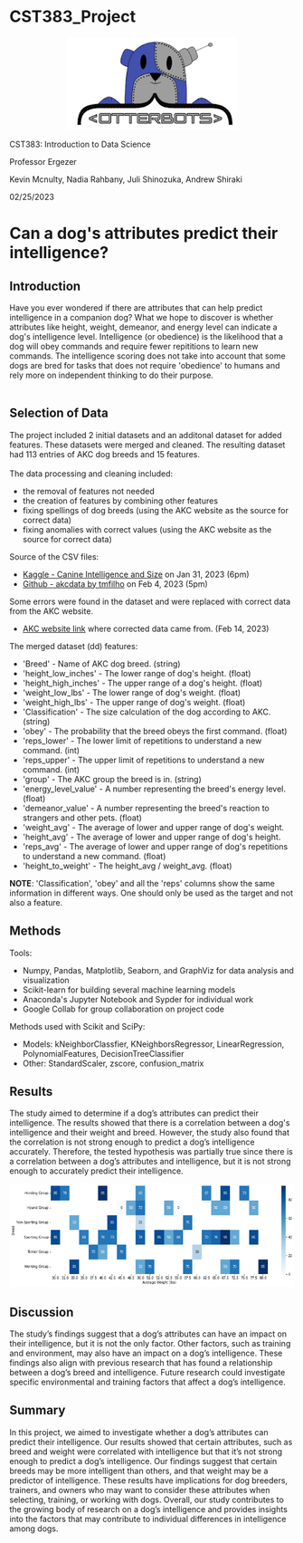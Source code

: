 # CST383_Project
<p align="center">
<img src="/images/otterbots_logo.png" />
<p>



CST383: Introduction to Data Science

Professor Ergezer

Kevin Mcnulty, Nadia Rahbany, Juli Shinozuka, Andrew Shiraki

02/25/2023

# Can a dog's attributes predict their intelligence?
  
## Introduction
Have you ever wondered if there are attributes that can help predict intelligence in a companion dog? What we hope to discover is whether attributes like height, weight, demeanor, and energy level can indicate a dog's intelligence level. Intelligence (or obedience) is the likelihood that a dog will obey commands and require fewer repititions to learn new commands. The intelligence scoring does not take into account that some dogs are bred for tasks that does not require 'obedience' to humans and rely more on independent thinking to do their purpose.<br><br> 

## Selection of Data
  
The project included 2 initial datasets and an additonal dataset for added features.  These datasets were merged and cleaned.  The resulting dataset had 113 entries of AKC dog breeds and 15 features.<br><br>
The data processing and cleaning included:
*   the removal of features not needed
*   the creation of features by combining other features
*   fixing spellings of dog breeds (using the AKC website as the source for correct data)
*   fixing anomalies with correct values (using the AKC website as the source for correct data)

Source of the CSV files:

*   [Kaggle - Canine Intelligence and Size](https://www.kaggle.com/datasets/thedevastator/canine-intelligence-and-size?select=AKC+Breed+Info.csv) on Jan 31, 2023 (6pm)
*   [Github - akcdata by tmfilho](https://github.com/tmfilho/akcdata) on Feb 4, 2023 (5pm)

Some errors were found in the dataset and were replaced with correct data from the AKC website.
*   [AKC website link](https://www.akc.org) where corrected data came from. (Feb 14, 2023)

The merged dataset (dd) features:
*   'Breed' - Name of AKC dog breed. (string)
*   'height_low_inches' - The lower range of dog's height. (float)
*   'height_high_inches' - The upper range of a dog's height. (float)
*   'weight_low_lbs' - The lower range of dog's weight. (float)
*   'weight_high_lbs' - The upper range of dog's weight. (float)
*   'Classification' - The size calculation of the dog according to AKC. (string)
*   'obey' - The probability that the breed obeys the first command. (float)
*   'reps_lower' - The lower limit of repetitions to understand a new command. (int)
*   'reps_upper' - The upper limit of repetitions to understand a new command. (int)
*   'group' - The AKC group the breed is in. (string)
*   'energy_level_value' - A number representing the breed's energy level. (float)
*   'demeanor_value' - A number representing the breed's reaction to strangers and other pets. (float)
*   'weight_avg' - The average of lower and upper range of dog's weight.
*   'height_avg' - The average of lower and upper range of dog's height.
*   'reps_avg' - The average of lower and upper range of dog's repetitions to understand a new command.  (float)
*   'height_to_weight' - The height_avg / weight_avg.  (float)

**NOTE**: 'Classification', 'obey' and all the 'reps' columns show the same information in different ways.  One should only be used as the target and not also a feature.

## Methods

Tools:
*   Numpy, Pandas, Matplotlib, Seaborn, and GraphViz for data analysis and visualization
*   Scikit-learn for building several machine learning models 
*   Anaconda's Jupyter Notebook and Sypder for individual work
*   Google Collab for group collaboration on project code
 
Methods used with Scikit and SciPy:
*   Models: kNeighborClassfier, KNeighborsRegressor, LinearRegression, PolynomialFeatures, DecisionTreeClassifier
*   Other: StandardScaler, zscore, confusion_matrix

## Results
The study aimed to determine if a dog’s attributes can predict their intelligence. The results showed that there is a correlation between a dog's intelligence and their weight and breed. However, the study also found that the correlation is not strong enough to predict a dog’s intelligence accurately. Therefore, the tested hypothesis was partially true since there is a correlation between a dog’s attributes and intelligence, but it is not strong enough to accurately predict their intelligence. 
<p align="left">
<img src="/images/heatmap_weight_breed.png" />
<p>

## Discussion

The study’s findings suggest that a dog’s attributes can have an impact on their intelligence, but it is not the only factor. Other factors, such as training and environment, may also have an impact on a dog’s intelligence. These findings also align with previous research that has found a relationship between a dog’s breed and intelligence. Future research could investigate specific environmental and training factors that affect a dog’s intelligence.

## Summary

In this project, we aimed to investigate whether a dog’s attributes can predict their intelligence. Our results showed that certain attributes, such as breed and weight were correlated with intelligence but that it’s not strong enough to predict a dog’s intelligence. Our findings suggest that certain breeds may be more intelligent than others, and that weight may be a predictor of intelligence. These results have implications for dog breeders, trainers, and owners who may want to consider these attributes when selecting, training, or working with dogs. Overall, our study contributes to the growing body of research on a dog’s intelligence and provides insights into the factors that may contribute to individual differences in intelligence among dogs.




